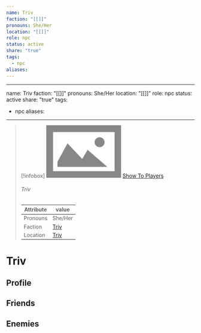 ```yaml
---
name: Triv
faction: "[[]]"
pronouns: She/Her
location: "[[]]"
role: npc
status: active
share: "true"
tags:
  - npc
aliases: 
---
```

---
name: Triv
faction: "[[]]"
pronouns: She/Her
location: "[[]]"
role: npc
status: active
share: "true"
tags:
  - npc
aliases:
---


> [!infobox]
> ![cover hsmall](./ImagePlaceholder.png)
> [Show To Players](./ImagePlaceholder.png)
> ###### Triv
> Attribute |  value |
> ---|---|
> Pronouns | She/Her
> Faction | [Triv](Triv.md)
> Location | [Triv](Triv.md) |


# Triv
## Profile

## Friends

## Enemies


